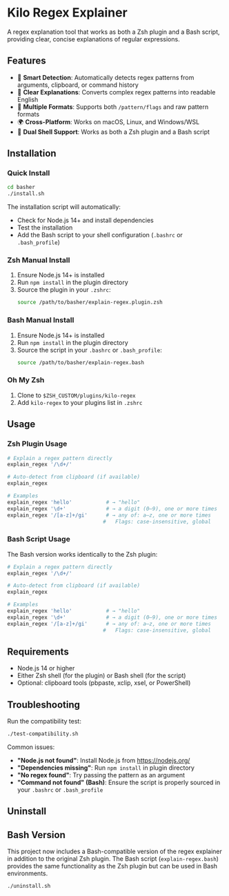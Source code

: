 # Kilo Regex Explainer

A regex explanation tool that works as both a Zsh plugin and a Bash script, providing clear, concise explanations of regular expressions.

## Features

- 🎯 **Smart Detection**: Automatically detects regex patterns from arguments, clipboard, or command history
- 📝 **Clear Explanations**: Converts complex regex patterns into readable English
- 🔧 **Multiple Formats**: Supports both `/pattern/flags` and raw pattern formats
- 🌍 **Cross-Platform**: Works on macOS, Linux, and Windows/WSL
- 🐚 **Dual Shell Support**: Works as both a Zsh plugin and a Bash script

## Installation

### Quick Install
```bash
cd basher
./install.sh
```

The installation script will automatically:
- Check for Node.js 14+ and install dependencies
- Test the installation
- Add the Bash script to your shell configuration (`.bashrc` or `.bash_profile`)

### Zsh Manual Install
1. Ensure Node.js 14+ is installed
2. Run `npm install` in the plugin directory
3. Source the plugin in your `.zshrc`:
   ```bash
   source /path/to/basher/explain-regex.plugin.zsh
   ```

### Bash Manual Install
1. Ensure Node.js 14+ is installed
2. Run `npm install` in the plugin directory
3. Source the script in your `.bashrc` or `.bash_profile`:
   ```bash
   source /path/to/basher/explain-regex.bash
   ```

### Oh My Zsh
1. Clone to `$ZSH_CUSTOM/plugins/kilo-regex`
2. Add `kilo-regex` to your plugins list in `.zshrc`

## Usage

### Zsh Plugin Usage
```bash
# Explain a regex pattern directly
explain_regex '/\d+/'

# Auto-detect from clipboard (if available)
explain_regex

# Examples
explain_regex 'hello'           # → "hello"
explain_regex '\d+'             # → a digit (0–9), one or more times
explain_regex '/[a-z]+/gi'      # → any of: a–z, one or more times
                               #   Flags: case-insensitive, global
```

### Bash Script Usage
The Bash version works identically to the Zsh plugin:
```bash
# Explain a regex pattern directly
explain_regex '/\d+/'

# Auto-detect from clipboard (if available)
explain_regex

# Examples
explain_regex 'hello'           # → "hello"
explain_regex '\d+'             # → a digit (0–9), one or more times
explain_regex '/[a-z]+/gi'      # → any of: a–z, one or more times
                               #   Flags: case-insensitive, global
```

## Requirements

- Node.js 14 or higher
- Either Zsh shell (for the plugin) or Bash shell (for the script)
- Optional: clipboard tools (pbpaste, xclip, xsel, or PowerShell)

## Troubleshooting

Run the compatibility test:
```bash
./test-compatibility.sh
```

Common issues:
- **"Node.js not found"**: Install Node.js from https://nodejs.org/
- **"Dependencies missing"**: Run `npm install` in plugin directory
- **"No regex found"**: Try passing the pattern as an argument
- **"Command not found" (Bash)**: Ensure the script is properly sourced in your `.bashrc` or `.bash_profile`

## Uninstall
## Bash Version

This project now includes a Bash-compatible version of the regex explainer in addition to the original Zsh plugin. 
The Bash script (`explain-regex.bash`) provides the same functionality as the Zsh plugin but can be used in Bash environments.

```bash
./uninstall.sh